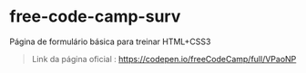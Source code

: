 # free-code-camp-surv
Página de formulário básica para treinar HTML+CSS3


> Link da página oficial : https://codepen.io/freeCodeCamp/full/VPaoNP
